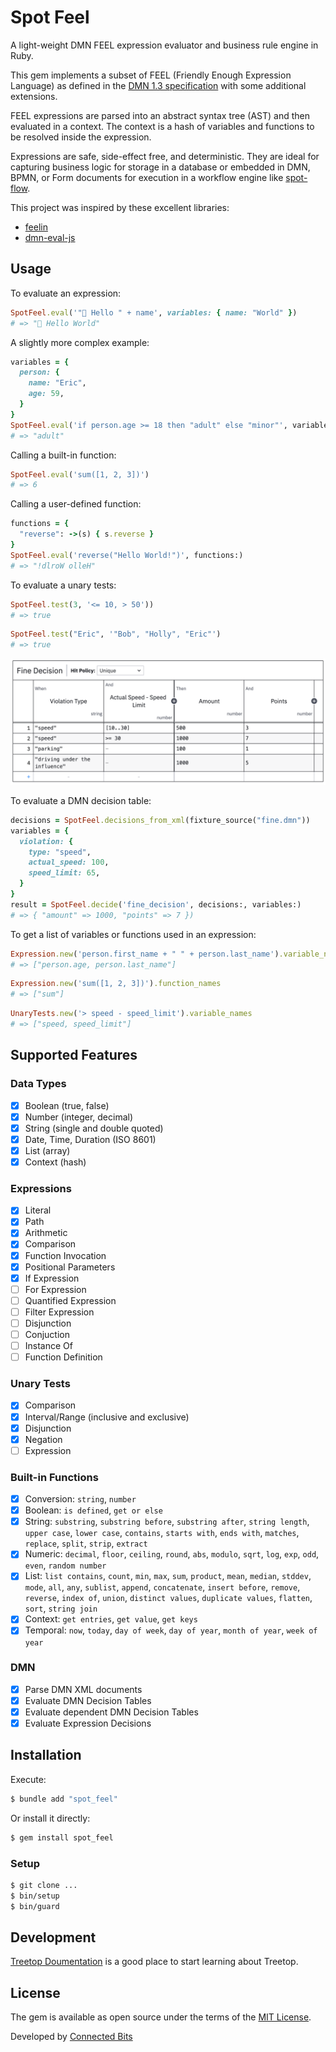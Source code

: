 # Spot Feel

A light-weight DMN FEEL expression evaluator and business rule engine in Ruby.

This gem implements a subset of FEEL (Friendly Enough Expression Language) as defined in the [DMN 1.3 specification](https://www.omg.org/spec/DMN/1.3/PDF) with some additional extensions.

FEEL expressions are parsed into an abstract syntax tree (AST) and then evaluated in a context. The context is a hash of variables and functions to be resolved inside the expression.

Expressions are safe, side-effect free, and deterministic. They are ideal for capturing business logic for storage in a database or embedded in DMN, BPMN, or Form documents for execution in a workflow engine like [spot-flow](https://github.com/connectedbits/spot_flow).

This project was inspired by these excellent libraries:

- [feelin](https://github.com/nikku/feelin)
- [dmn-eval-js](https://github.com/mineko-io/dmn-eval-js)

## Usage

To evaluate an expression:

```ruby
SpotFeel.eval('"👋 Hello " + name', variables: { name: "World" })
# => "👋 Hello World"
```

A slightly more complex example:

```ruby
variables = {
  person: {
    name: "Eric",
    age: 59,
  }
}
SpotFeel.eval('if person.age >= 18 then "adult" else "minor"', variables:)
# => "adult"
```

Calling a built-in function:

```ruby
SpotFeel.eval('sum([1, 2, 3])')
# => 6
```

Calling a user-defined function:

```ruby
functions = {
  "reverse": ->(s) { s.reverse }
}
SpotFeel.eval('reverse("Hello World!")', functions:)
# => "!dlroW olleH"
```

To evaluate a unary tests:

```ruby
SpotFeel.test(3, '<= 10, > 50'))
# => true
```

```ruby
SpotFeel.test("Eric", '"Bob", "Holly", "Eric"')
# => true
```

![Decision Table](docs/media/decision_table.png)

To evaluate a DMN decision table:

```ruby
decisions = SpotFeel.decisions_from_xml(fixture_source("fine.dmn"))
variables = {
  violation: {
    type: "speed",
    actual_speed: 100,
    speed_limit: 65,
  }
}
result = SpotFeel.decide('fine_decision', decisions:, variables:)
# => { "amount" => 1000, "points" => 7 })
```

To get a list of variables or functions used in an expression:

```ruby
Expression.new('person.first_name + " " + person.last_name').variable_names
# => ["person.age, person.last_name"]
```

```ruby
Expression.new('sum([1, 2, 3])').function_names
# => ["sum"]
```

```ruby
UnaryTests.new('> speed - speed_limit').variable_names
# => ["speed, speed_limit"]
```

## Supported Features

### Data Types

- [x] Boolean (true, false)
- [x] Number (integer, decimal)
- [x] String (single and double quoted)
- [x] Date, Time, Duration (ISO 8601)
- [x] List (array)
- [x] Context (hash)

### Expressions

- [x] Literal
- [x] Path
- [x] Arithmetic
- [x] Comparison
- [x] Function Invocation
- [x] Positional Parameters
- [x] If Expression
- [ ] For Expression
- [ ] Quantified Expression
- [ ] Filter Expression
- [ ] Disjunction
- [ ] Conjuction
- [ ] Instance Of
- [ ] Function Definition

### Unary Tests

- [x] Comparison
- [x] Interval/Range (inclusive and exclusive)
- [x] Disjunction
- [x] Negation
- [ ] Expression

### Built-in Functions

- [x] Conversion: `string`, `number`
- [x] Boolean: `is defined`, `get or else`
- [x] String: `substring`, `substring before`, `substring after`, `string length`, `upper case`, `lower case`, `contains`, `starts with`, `ends with`, `matches`, `replace`, `split`, `strip`, `extract`
- [x] Numeric: `decimal`, `floor`, `ceiling`, `round`, `abs`, `modulo`, `sqrt`, `log`, `exp`, `odd`, `even`, `random number`
- [x] List: `list contains`, `count`, `min`, `max`, `sum`, `product`, `mean`, `median`, `stddev`, `mode`, `all`, `any`, `sublist`, `append`, `concatenate`, `insert before`, `remove`, `reverse`, `index of`, `union`, `distinct values`, `duplicate values`, `flatten`, `sort`, `string join`
- [x] Context: `get entries`, `get value`, `get keys`
- [x] Temporal: `now`, `today`, `day of week`, `day of year`, `month of year`, `week of year`

### DMN

- [x] Parse DMN XML documents
- [x] Evaluate DMN Decision Tables
- [x] Evaluate dependent DMN Decision Tables
- [x] Evaluate Expression Decisions

## Installation

Execute:

```bash
$ bundle add "spot_feel"
```

Or install it directly:

```bash
$ gem install spot_feel
```

### Setup

```bash
$ git clone ...
$ bin/setup
$ bin/guard
```

## Development

[Treetop Doumentation](https://cjheath.github.io/treetop/syntactic_recognition.html) is a good place to start learning about Treetop.

## License

The gem is available as open source under the terms of the [MIT License](https://opensource.org/licenses/MIT).

Developed by [Connected Bits](http://www.connectedbits.com)
